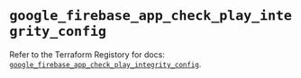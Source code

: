 # `google_firebase_app_check_play_integrity_config`

Refer to the Terraform Registory for docs: [`google_firebase_app_check_play_integrity_config`](https://registry.terraform.io/providers/hashicorp/google-beta/5.21.0/docs/resources/google_firebase_app_check_play_integrity_config).
